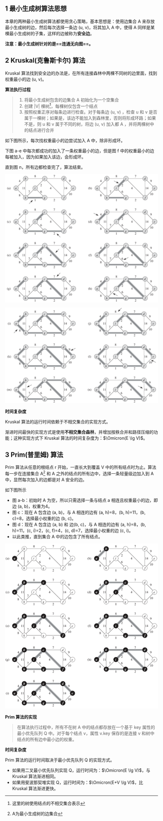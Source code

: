 ## 1 最小生成树算法思想

本章的两种最小生成树算法都使用贪心策略，基本思想是：使用边集合 A 来存放最小生成树的边，然后每次选择一条边 (u, v)，将其加入 A 中，使得 A 同样是某棵最小生成树的子集，这样的边被称为**安全边**。

**注意：最小生成树针对的是==连通无向图==。**



## 2 Kruskal(克鲁斯卡尔) 算法

Kruskal 算法找到安全边的办法是，在所有连接森林中两棵不同树的边里面，找到权重最小的边 (u, v)。

**算法执行过程**

> 1. 将最小生成树包含的边集合 A 初始化为一个空集合
> 2. 创建 |V| 棵树[^1]，每棵树仅包含一个结点
> 3. 按照权重正序对每条边进行检查。对于每条边 (u, v) ，检查 u 和 v 是否属于一棵树；如果是，该边不能加入到森林里，否则将形成环路；如果不是，则 u 和 v 属于不同的树，将边 (u, v) 加入都 A ，并将两棵树中的结点进行合并

如下图所示，每次找权重最小的边尝试加入 A 中，除非形成环。

下图 a-e 中每次都成功的加入了一条权重最小的边，但是图 f 中的权重最小的边每被加入，因为如果加入该边，会形成环。

直到图 n，所有边都检查完了，算法结束。

![Kruskal1](../static/image/Kruskal1.png)

![Kruskal2](../static/image/Kruskal2.png)



**时间复杂度**

Kruskal 算法的运行时间依赖于不相交集合的实现方式。

渐进时间最快的实现方式是使用**不相交集合森林**，并增加按秩合并和路径压缩的功能；这种实现方式下 Kruskal 算法的时间复杂度为：$\Omicron(E \lg V)$。



## 3 Prim(普里姆) 算法

Prim 算法从任意的根结点 r 开始，一直长大到覆盖 V 中的所有结点时为止。算法每一步在连接集合 A[^2] 和 A 之外的结点的所有边中，选择一条轻量级边加入到 A 中，显然每次加入的边都是对 A 安全的边。

如下图所示

- 图 a-b：初始时 A 为空，所以只需选择一条与结点 a 相连且权重最小的边，即边 (a, b)，权重为4。
- 图 c：现在 A 包含边 (a, b)，与 A 相连的边有 (a, h)=8，(b, h)=11，(b, c)=8，选择最小权重的边 (b, c)。
- 图 d：现在 A 包含边 (a, b) 和 边(b, c)，与 A 相连的边有 (a, h)=8，(b, h)=11，(c, i)=2，(c, f)=4，(c, d)=7，选择最小权重的边 (c, i)。
- 以此类推，直到集合 A 中的边包含了所有结点。

![Prim](../static/image/Prim.png)

**Prim 算法的实现**

> 在算法执行过程中，所有不在树 A 中的结点都存放在一个基于 key 属性的最小优先队列 Q 中。对于每个结点 v，属性 v.key 保存的是连接 v 和树中结点的所有边中最小边的权重。

**时间复杂度**

Prim 算法的运行时间取决于最小优先队列 Q 的实现方式。

- 如果用二叉最小优先队列实现 Q，运行时间为：$\Omicron(E \lg V)$，与 Kruskal 算法渐进相同。
- 如果用斐波那契堆实现 Q，运行时间为：$\Omicron(E+V \lg V)$，比 Kruskal 算法渐进更快。



[^1]:这里的树使用结点的不相交集合表示
[^2]:A为最小生成树的边集合
